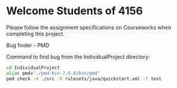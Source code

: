 # Welcome Students of 4156

Please follow the assignment specifications on Courseworks when completing this project.

Bug finder - PMD

Command to find bug from the IndividualProject directory:

```bash
cd IndividualProject
alias pmd="./pmd-bin-7.5.0/bin/pmd"
pmd check -d ./src -R rulesets/java/quickstart.xml -f text
```
